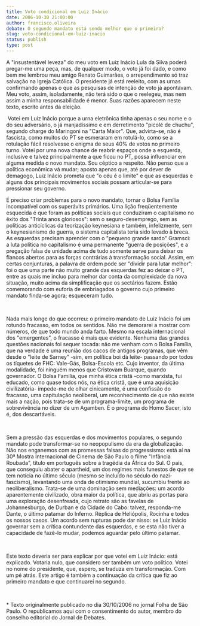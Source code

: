 ```yaml
---
title: Voto condicional em Luiz Inácio
date: 2006-10-30 21:00:00
author: francisco.oliveira
debate: O segundo mandato está sendo melhor que o primeiro?
slug: voto-condicional-em-luiz-inacio
status: publish 
type: post
---
```


A "insustentável leveza" do meu voto em Luiz Inácio Lula da Silva poderá pregar-me uma peça, mas, de qualquer modo, o voto já foi dado, e como bem me lembrou meu amigo Renato Guimarães, o arrependimento só traz salvação na Igreja Católica. O presidente já está reeleito, com as urnas confirmando apenas o que as pesquisas de intenção de voto já apontavam. Meu voto, assim, isoladamente, não terá sido o que o reelegeu, mas nem assim a minha responsabilidade é menor. Suas razões aparecem neste texto, escrito antes da eleição.  



 Votei em Luiz Inácio porque a urna eletrônica tinha apenas o seu nome e o do seu adversário, o já manjadíssimo e em derretimento "picolé de chuchu", segundo charge do Maringoni na "Carta Maior". Que, advirta-se, não é fascista, como muitos do PT se esmeraram em rotulá-lo, como se a rotulação fácil resolvesse o enigma de seus 40% de votos no primeiro turno. Votei por uma nova chance de reabrir espaços onde a esquerda, inclusive e talvez principalmente a que ficou no PT, possa influenciar em alguma medida o novo mandato. Sou céptico a respeito. Não penso que a política econômica vá mudar; aposto apenas que, até por dever de demagogo, Luiz Inácio prometa que "o céu é o limite" e que as esquerdas e alguns dos principais movimentos sociais possam articular-se para pressionar seu governo. 


  
  
É preciso criar problemas para o novo mandato, tornar o Bolsa Família incompatível com os superávits primários. Uma lição freqüentemente esquecida é que foram as políticas sociais que conduziram o capitalismo no êxito dos "Trinta anos gloriosos": sem o seguro-desemprego, sem as políticas anticíclicas da teorização keynesiana e também, infelizmente, sem o keynesianismo de guerra, o sistema capitalista teria sido levado à breca. As esquerdas precisam aprender com o "pequeno grande sardo" Gramsci: a luta política no capitalismo é uma permanente "guerra de posições", e a pregação falsa de unidade acima de tudo somente serve para deixar os flancos abertos para as forças contrárias à transformação social. Assim, em certas conjunturas, a palavra de ordem pode ser "dividir para lutar melhor": foi o que uma parte não muito grande das esquerdas fez ao deixar o PT, entre as quais me incluo para melhor dar conta da complexidade da nova situação, muito acima da simplificação que os sectários fazem. Estão comemorando com euforia de embriagados o governo cujo primeiro mandato finda-se agora; esqueceram tudo. 


 


Nada mais longe do que ocorreu: o primeiro mandato de Luiz Inácio foi um rotundo fracasso, em todos os sentidos. Não me demorarei a mostrar com números, de que todo mundo anda farto. Mesmo na escala internacional dos "emergentes", o fracasso é mais que evidente. Nenhuma das grandes questões nacionais foi sequer tocada: não me venham com o Bolsa Família, que na verdade é uma reunião dos cacos de antigos programas, que vêm desde o "leite de Sarney" -sim, em política boi dá leite- passando por todos os tíquetes de FHC: Vale-Gás, Bolsa-Escola etc. Cujo inventor, da última modalidade, foi ninguém menos que Cristovam Buarque, quando governador. O Bolsa Família, que minha ética cristã -como marxista, fui educado, como quase todos nós, na ética cristã, que é uma aquisição civilizatória- impede-me de olhar cinicamente, é uma confissão do fracasso, uma capitulação neoliberal, um reconhecimento de que não existe mais a nação, pois trata-se de um programa-limite, um programa de sobrevivência no dizer de um Agamben. É o programa do Homo Sacer, isto é, dos descartáveis. 


 


Sem a pressão das esquerdas e dos movimentos populares, o segundo mandato pode transformar-se no neopopulismo da era da globalização. Não nos enganemos com as promessas falsas do progressismo: está aí na 30ª Mostra Internacional de Cinema de São Paulo o filme "Infância Roubada", título em português sobre a tragédia da África do Sul. O país, que conseguiu abater o apartheid, um dos regimes mais funestos de que se tem notícia no último século (mesmo se incluído no século do nazi-fascismo), levantando uma onda de otimismo mundial, sucumbiu frente ao neoliberalismo. Trata-se de uma dominação sem mediações: um acordo aparentemente civilizado, obra maior da política, que abriu as portas para uma exploração desenfreada, cujo retrato são as favelas de Johannesburgo, de Durban e da Cidade do Cabo: talvez, responda-me Dante, o último patamar do Inferno. Réplica de Heliópolis, Rocinha e todos os nossos casos. Um acordo sem rupturas pode dar nisso: se Luiz Inácio governar sem a crítica contundente das esquerdas, e se esta não tiver a capacidade de fazê-lo mudar, podemos aguardar pelo último patamar. 


 


Este texto deveria ser para explicar por que votei em Luiz Inácio: está explicado. Votaria nulo, que considero ser também um voto político. Votei no nome do presidente, que, espero, se traduza em transformação. Com um pé atrás. Este artigo é também a continuação da crítica que fiz ao primeiro mandato e que continuarei no segundo. 


 


\* Texto originalmente publicado no dia 30/10/2006 no jornal Folha de São Paulo. O republicamos aqui com o consentimento do autor, membro do conselho editorial do Jornal de Debates.


